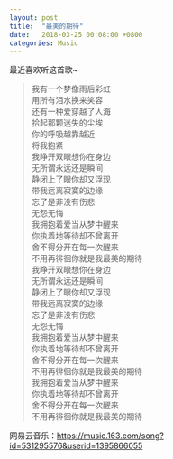 ```yaml
---
layout: post
title:  "最美的期待"
date:   2018-03-25 00:08:00 +0800
categories: Music
---
```

最近喜欢听这首歌~
> 我有一个梦像雨后彩虹  
用所有泪水换来笑容  
还有一种爱穿越了人海  
拾起那颗迷失的尘埃  
你的呼吸越靠越近  
将我抱紧  
我睁开双眼想你在身边  
无所谓永远还是瞬间  
静闭上了眼你却又浮现  
带我远离寂寞的边缘  
忘了是非没有伤悲  
无怨无悔  
我拥抱着爱当从梦中醒来  
你执着地等待却不曾离开  
舍不得分开在每一次醒来  
不用再徘徊你就是我最美的期待  
我睁开双眼想你在身边  
无所谓永远还是瞬间  
静闭上了眼你却又浮现  
带我远离寂寞的边缘  
忘了是非没有伤悲  
无怨无悔  
我拥抱着爱当从梦中醒来  
你执着地等待却不曾离开  
舍不得分开在每一次醒来  
不用再徘徊你就是我最美的期待  
我拥抱着爱当从梦中醒来  
你执着地等待却不曾离开  
舍不得分开在每一次醒来  
不用再徘徊你就是我最美的期待  

网易云音乐：https://music.163.com/song?id=531295576&userid=1395866055